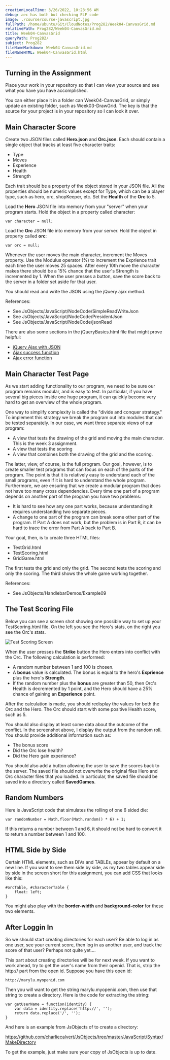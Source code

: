 ```yaml
---
creationLocalTime: 3/26/2022, 10:23:56 AM
debug: aec has both but checking ELF code
image: ./course/course-javascript.jpg
fullPath: /home/ubuntu/Git/CloudNotes/Prog282/Week04-CanvasGrid.md
relativePath: Prog282/Week04-CanvasGrid.md
title: Week04-CanvasGrid
queryPath: Prog282/
subject: Prog282
fileNameMarkdown: Week04-CanvasGrid.md
fileNameHTML: Week04-CanvasGrid.html
---
```



<!-- toc -->
<!-- tocstop -->

Turning in the Assignment
-------------------------

Place your work in your repository so that I can view your source and see
what you have you have accomplished.

You can either place it in a folder can Week04-CanvasGrid, or simply update
an existing folder, such as Week03-DrawGrid. The key is that the source
for your project is in your repository so I can look it over.

Main Character Score
--------------------

Create two JSON files called **Hero.json** and **Orc.json**. Each should contain
a single object that tracks at least five character traits:

* Type
* Moves
* Experience
* Health
* Strength

Each trait should be a property of the object stored in your JSON file.
All the properties should be numeric values except
for Type, which can be a player type, such as hero, orc, shopKeeper,
etc. Set the **Health** of the **Orc** to 5.

Load the **Hero** JSON file into memory from your "server" when your program
starts. Hold the object in a property called character:

	var character = null;

Load the **Orc** JSON file into memory from your server. Hold the object
in property called **orc**:

	var orc = null;

Whenever the user moves the main character, increment the Moves
property. Use the Modulus operator (%) to increment the Exprience
trait each time the user moves 25 spaces. After every 10th move the
character makes there should be a 15% chance that the user's Strength
is incremented by 1. When the user presses a button, save the score back
to the server in a folder set aside for that user.

You should read and write the JSON using the jQuery ajax method.

References:

* See JsObjects/JavaScript/NodeCode/SimpleReadWriteJson
* See JsObjects/JavaScript/NodeCode/PresidentJson
* See JsObjects/JavaScript/NodeCode/jsonRead

There are also some sections in the jQueryBasics.html file that might prove
helpful:

- [jQuery Ajax with JSON](http://elvenware.com/charlie/development/web/JavaScript/JQueryBasic.html#jquery-ajax-with-json)
- [Ajax success function](http://elvenware.com/charlie/development/web/JavaScript/JQueryBasic.html#the-ajax-success-function)
- [Ajax error function](http://elvenware.com/charlie/development/web/JavaScript/JQueryBasic.html#the-ajax-error-handler)

Main Character Test Page
------------------------

As we start adding functionality to our program, we need to be sure
our program remains modular, and is easy to test. In particular, if you
have several big pieces inside one huge program, it can quickly become
very hard to get an overview of the whole program.

One way to simplify complexity is called the "divide and conquer
strategy." To implement this strategy we break the program out into
modules that can be tested separately. In our case, we want three
separate views of our program:

* A view that tests the drawing of the grid and moving the main
character. This is the week 3 assignment.
* A view that tests the scoring
* A view that combines both the drawing of the grid and the scoring.

The latter, view, of course, is the full program. Our goal, however, is
to create smaller test programs that can focus on each of the parts
of the program. The point is that it is relatively easy to understand
each of the small programs, even if it is hard to understand the whole
program. Furthermore, we are ensuring that we create a modular program
that does not have too many cross dependencies. Every time one part of
a program depends on another part of the program you have two problems:

* It is hard to see how any one part works, because understanding it
requires understanding two separate pieces.
* A change to one part of the program can break some other part of the
program. If Part A does not work, but the problem is in Part B, it can be
hard to trace the error from Part A back to Part B.

Your goal, then, is to create three HTML files:

* TestGrid.html
* TestScoring.html
* GridGame.html

The first tests the grid and only the grid. The second tests the scoring
and only the scoring. The third shows the whole game working together.


References:

* See JsObjects/HandlebarDemos/Example09

The Test Scoring File
---------------------

Below you can see a screen shot showing one possible way to set up
your TestScoring.html file. On the left you see the Hero's stats,
on the right you see the Orc's stats.

![Test Scoring Screen](../Images/TestScore01.png)

When the user presses the **Strike** button the Hero enters into
conflict with the Orc. The following calculation is performed:

* A random number between 1 and 100 is chosen.
* A **bonus** value is calculated. The bonus is equal to the hero's
**Exprience** plus the hero's **Strength**.
* If the random number plus the **bonus** are greater than 50, then
Orc's Health is decremented by 1 point, and the Hero should have a 25%
chance of gaining an **Experience** point.

After the calculation is made, you should redisplay the values for
both the Orc and the Hero. The Orc should start with some
positive Health score, such as 5.

You should also display at least some data about the outcome of the
conflict. In the screenshot above, I display the output from the
random roll. You should provide additional information such as:

* The bonus score
* Did the Orc lose health?
* Did the Hero gain experience?

You should also add a button allowing the user to save the scores
back to the server. The saved file should not overwrite the original
files Hero and Orc character files that you loaded. In particular,
the saved file should be saved into a directory called **SavedGames**.

Random Numbers
--------------

Here is JavaScript code that simulates the rolling of one 6 sided die:

	var randomNumber = Math.floor(Math.random() * 6) + 1;

If this returns a number between 1 and 6, it should not be hard to convert
it to return a number between 1 and 100.

HTML Side by Side
-----------------

Certain HTML elements, such as DIVs and TABLEs, appear by default on a new
line. If you want to see them side by side, as my two tables appear side by
side in the screen short for this assignment, you can add CSS that looks
like this:

```
#orcTable, #characterTable {
    float: left;
}
```

You might also play with the **border-width** and **background-color** for
these two elements.

After Loggin In
---------------

So we should start creating directories for each user? Be able
to log in as one user, see your current score, then log in as another user,
and track the score of that user? Perhaps not quite yet....

This part about creating directories will be for next week. If you want to
work ahead, try to get the user's name from their openid. That is, strip the
http:// part from the open id. Suppose you have this open id:

	http://marylu.myopenid.com

Then you will want to get the string marylu.myopenid.com, then use that string to create a directory. Here is the code for extracting the string:

```
var getUserName = function(identity) {
	var data = identity.replace('http://', '');
	return data.replace('/', '');
}
```

And here is an example from JsObjects of to create a directory:

<https://github.com/charliecalvert/JsObjects/tree/master/JavaScript/Syntax/MakeDirectory>

To get the example, just make sure your copy of JsObjects is up to date.


